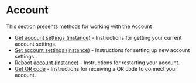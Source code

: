 # Account

This section presents methods for working with the Account

- [Get account settings (instance)](../account/get-settings.md) - Instructions for getting your current account settings.
- [Set account settings (instance)](../account/set-settings.md) - Instructions for setting up new account settings.
- [Reboot account (instance)](../account/reboot.md) - Instructions for restarting your account.
- [Get QR code](../account/qr.md) - Instructions for receiving a QR code to connect your account.